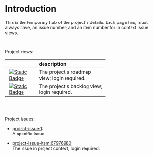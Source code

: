<br>

# Introduction

This is the temporary hub of the project's details.  Each page has, must always have, an issue number; and an item number for in context issue views.

<br>

Project views:

<table style="width: 65%;">
    <colgroup>
        <col span="1" style="width: 13.0%;">
        <col span="1" style="width: 38.5%;">
    </colgroup>
    <thead><tr style="text-align: left"><th>&nbsp;</th><th>description</th></tr></thead>
        <tr><td><a href="https://github.com/orgs/prml-0004/projects/2/views/5"><img alt="Static Badge" src="https://img.shields.io/badge/project-roadmap-brown" style="margin-left: 5px"></a></td><td>The project's roadmap view; login required.</td></tr>
        <tr><td><a href="https://github.com/orgs/prml-0004/projects/2/views/3"><img alt="Static Badge" src="https://img.shields.io/badge/project-backlog-green" style="margin-left: 5px"></a></td><td>The project's backlog view; login required.</td></tr>
</table>

<br>
<br>

Project issues:

* <project-issue:1>:<br>A specific issue

* <project-issue-item:67976980>:<br>The issue in project context, login required.

<br>
<br>

<br>
<br>

<br>
<br>

<br>
<br>
